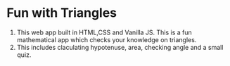 # Fun with Triangles

1. This web app built in HTML,CSS and Vanilla JS. This is a fun mathematical app which checks your knowledge on triangles. 
1. This includes claculating hypotenuse, area, checking angle and a small quiz.